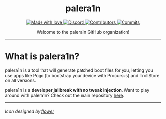 <h1 align="center">palera1n</h1>

<p align="center">
  <a href="#">
    <img src="https://img.shields.io/badge/made%20with-love-E760A4.svg" alt="Made with love">
  </a>
  <a href="https://dsc.gg/permasigner" target="_blank">
    <img src="https://img.shields.io/discord/1001905994458206229?label=discord" alt="Discord">
  </a>
  <a href="https://github.com/palera1n/palera1n/graphs/contributors" target="_blank">
    <img src="https://img.shields.io/github/contributors/palera1n/palera1n.svg" alt="Contributors">
  </a>
  <a href="https://github.com/verygenericname/SSHRD_Script/commits/main" target="_blank">
    <img src="https://img.shields.io/github/commit-activity/w/palera1n/palera1n.svg" alt="Commits">
  </a>
</p>

<p align="center">
Welcome to the palera1n GitHub organization!
</p>

---

# What is palera1n?

palera1n is a tool that will generate patched boot files for you, letting you use apps like Pogo (to bootstrap your device with Procursus) and TrollStore on all versions. 

palera1n is a **developer jailbreak with no tweak injection**. Want to play around with palera1n? Check out the main repository [here](https://github.com/palera1n/palera1n).

---

###### Icon designed by [flower](https://twitter.com/flowerible) 
